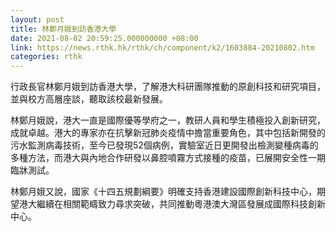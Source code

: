```yaml
---
layout: post
title: 林鄭月娥到訪香港大學
date: 2021-08-02 20:59:25.000000000 +08:00
link: https://news.rthk.hk/rthk/ch/component/k2/1603884-20210802.htm
categories: rthk
---
```


行政長官林鄭月娥到訪香港大學，了解港大科研團隊推動的原創科技和研究項目，並與校方高層座談，聽取該校最新發展。

林鄭月娥說，港大一直是國際優等學府之一，教研人員和學生積極投入創新研究，成就卓越。港大的專家亦在抗擊新冠肺炎疫情中擔當重要角色，其中包括新開發的污水監測病毒技術，至今已發現52個病例，實驗室近日更開發出檢測變種病毒的多種方法，而港大與內地合作研發以鼻腔噴霧方式接種的疫苗，已展開安全性一期臨牀測試。
 
林鄭月娥又說，國家《十四五規劃綱要》明確支持香港建設國際創新科技中心，期望港大繼續在相關範疇致力尋求突破，共同推動粵港澳大灣區發展成國際科技創新中心。

